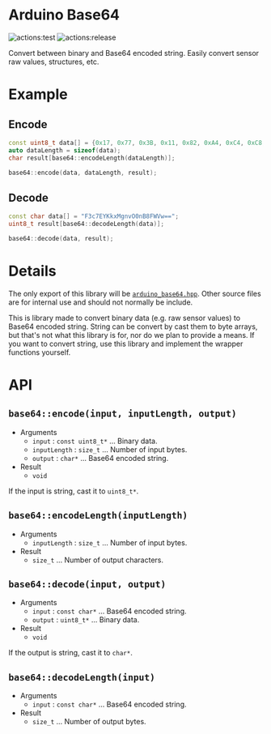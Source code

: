 # **Arduino Base64**
![actions:test](https://github.com/dojyorin/arduino_base64/actions/workflows/test.yaml/badge.svg)
![actions:release](https://github.com/dojyorin/arduino_base64/actions/workflows/release.yaml/badge.svg)

Convert between binary and Base64 encoded string.
Easily convert sensor raw values, structures, etc.

# Example
## Encode
```c++
const uint8_t data[] = {0x17, 0x77, 0x3B, 0x11, 0x82, 0xA4, 0xC4, 0xC8, 0x27, 0xBC, 0xED, 0x27, 0x07, 0xC1, 0x56, 0x57};
auto dataLength = sizeof(data);
char result[base64::encodeLength(dataLength)];

base64::encode(data, dataLength, result);
```

## Decode
```c++
const char data[] = "F3c7EYKkxMgnvO0nB8FWVw==";
uint8_t result[base64::decodeLength(data)];

base64::decode(data, result);
```

# Details
The only export of this library will be [`arduino_base64.hpp`](./src/arduino_base64.hpp).
Other source files are for internal use and should not normally be include.

This is library made to convert binary data (e.g. raw sensor values) to Base64 encoded string.
String can be convert by cast them to byte arrays, but that's not what this library is for, nor do we plan to provide a means.
If you want to convert string, use this library and implement the wrapper functions yourself.

# API
## `base64::encode(input, inputLength, output)`
- Arguments
    - `input` : `const uint8_t*` ... Binary data.
    - `inputLength` : `size_t` ... Number of input bytes.
    - `output` : `char*` ... Base64 encoded string.
- Result
    - `void`

If the input is string, cast it to `uint8_t*`.

## `base64::encodeLength(inputLength)`
- Arguments
    - `inputLength` : `size_t` ... Number of input bytes.
- Result
    - `size_t` ... Number of output characters.

## `base64::decode(input, output)`
- Arguments
    - `input` : `const char*` ... Base64 encoded string.
    - `output` : `uint8_t*` ... Binary data.
- Result
    - `void`

If the output is string, cast it to `char*`.

## `base64::decodeLength(input)`
- Arguments
    - `input` : `const char*` ... Base64 encoded string.
- Result
    - `size_t` ... Number of output bytes.